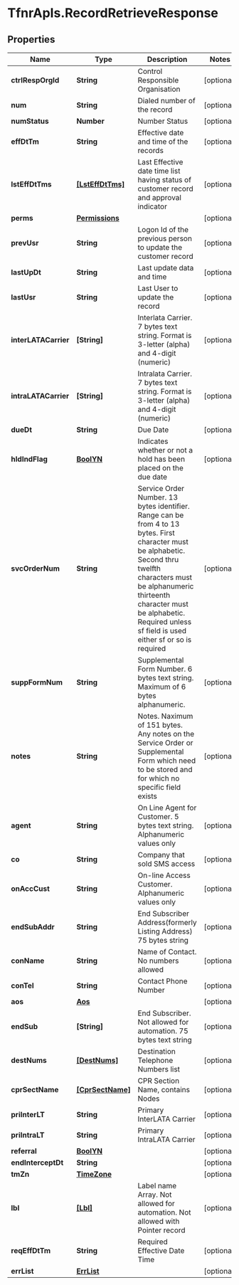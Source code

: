 # TfnrApIs.RecordRetrieveResponse

## Properties
Name | Type | Description | Notes
------------ | ------------- | ------------- | -------------
**ctrlRespOrgId** | **String** | Control Responsible Organisation | [optional] 
**num** | **String** | Dialed number of the record  | [optional] 
**numStatus** | **Number** | Number Status | [optional] 
**effDtTm** | **String** | Effective date and time of the records | [optional] 
**lstEffDtTms** | [**[LstEffDtTms]**](LstEffDtTms.md) | Last Effective date time list having status of customer record and approval indicator | [optional] 
**perms** | [**Permissions**](Permissions.md) |  | [optional] 
**prevUsr** | **String** | Logon Id of the previous person to update the customer record  | [optional] 
**lastUpDt** | **String** | Last update data and time | [optional] 
**lastUsr** | **String** | Last User to update the record | [optional] 
**interLATACarrier** | **[String]** | Interlata Carrier. 7 bytes text string. Format is 3-letter (alpha) and 4-digit (numeric)  | [optional] 
**intraLATACarrier** | **[String]** | Intralata Carrier. 7 bytes text string. Format is 3-letter (alpha) and 4-digit (numeric)  | [optional] 
**dueDt** | **String** | Due Date | [optional] 
**hldIndFlag** | [**BoolYN**](BoolYN.md) | Indicates whether or not a hold has been placed on the due date | [optional] 
**svcOrderNum** | **String** | Service Order Number. 13 bytes identifier. Range can be from 4 to 13 bytes. First character must be alphabetic. Second thru twelfth characters must be alphanumeric thirteenth character must be alphabetic. Required unless sf field is used either sf or so is required  | [optional] 
**suppFormNum** | **String** | Supplemental Form Number. 6 bytes text string. Maximum of 6 bytes alphanumeric. | [optional] 
**notes** | **String** | Notes. Naximum of 151 bytes. Any notes on the Service Order or Supplemental Form which need to be stored and for which no specific field exists  | [optional] 
**agent** | **String** | On Line Agent for Customer. 5 bytes text string. Alphanumeric values only | [optional] 
**co** | **String** | Company that sold SMS access | [optional] 
**onAccCust** | **String** | On-line Access Customer. Alphanumeric values only  | [optional] 
**endSubAddr** | **String** | End Subscriber Address(formerly Listing Address) 75 bytes string | [optional] 
**conName** | **String** | Name of Contact. No numbers allowed | [optional] 
**conTel** | **String** | Contact Phone Number | [optional] 
**aos** | [**Aos**](Aos.md) |  | [optional] 
**endSub** | **[String]** | End Subscriber. Not allowed for automation. 75 bytes text string | [optional] 
**destNums** | [**[DestNums]**](DestNums.md) | Destination Telephone Numbers list | [optional] 
**cprSectName** | [**[CprSectName]**](CprSectName.md) | CPR Section Name, contains Nodes | [optional] 
**priInterLT** | **String** | Primary InterLATA Carrier | [optional] 
**priIntraLT** | **String** | Primary IntraLATA Carrier | [optional] 
**referral** | [**BoolYN**](BoolYN.md) |  | [optional] 
**endInterceptDt** | **String** |  | [optional] 
**tmZn** | [**TimeZone**](TimeZone.md) |  | [optional] 
**lbl** | [**[Lbl]**](Lbl.md) | Label name Array. Not allowed for automation. Not allowed with Pointer record | [optional] 
**reqEffDtTm** | **String** | Required Effective Date Time | [optional] 
**errList** | [**ErrList**](ErrList.md) |  | [optional] 


